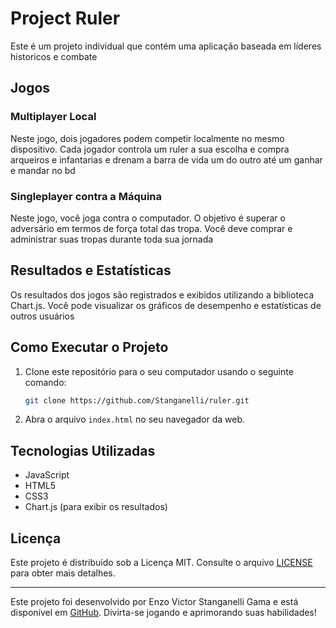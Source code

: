 # Project Ruler

Este é um projeto individual que contém uma aplicação baseada em líderes historicos e combate

## Jogos

### Multiplayer Local
Neste jogo, dois jogadores podem competir localmente no mesmo dispositivo. Cada jogador controla um ruler a sua escolha e compra arqueiros e infantarias e drenam a barra de vida um do outro até um ganhar e mandar no bd

### Singleplayer contra a Máquina
Neste jogo, você joga contra o computador. O objetivo é superar o adversário em termos de força total das tropa. Você deve comprar e administrar suas tropas durante toda sua jornada 

## Resultados e Estatísticas

Os resultados dos jogos são registrados e exibidos utilizando a biblioteca Chart.js. Você pode visualizar os gráficos de desempenho e estatísticas de outros usuários

## Como Executar o Projeto

1. Clone este repositório para o seu computador usando o seguinte comando:

   ```bash
   git clone https://github.com/Stanganelli/ruler.git
   ```

2. Abra o arquivo `index.html` no seu navegador da web.

## Tecnologias Utilizadas

- JavaScript
- HTML5
- CSS3
- Chart.js (para exibir os resultados)

## Licença

Este projeto é distribuído sob a Licença MIT. Consulte o arquivo [LICENSE](LICENSE) para obter mais detalhes.

---

Este projeto foi desenvolvido por Enzo Victor Stanganelli Gama e está disponível em [GitHub](https://github.com/Stanganelli/ruler). Divirta-se jogando e aprimorando suas habilidades!
